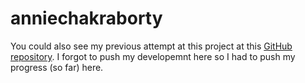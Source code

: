 # anniechakraborty

You could also see my previous attempt at this project at this [GitHub repository](https://github.com/anniechakraborty/travelling-banana.git). I forgot to push my developemnt here so I had to push my progress (so far) here.
